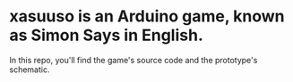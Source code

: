 # xasuuso is an Arduino game, known as Simon Says in English.
In this repo, you'll find the game's source code and the prototype's schematic.
